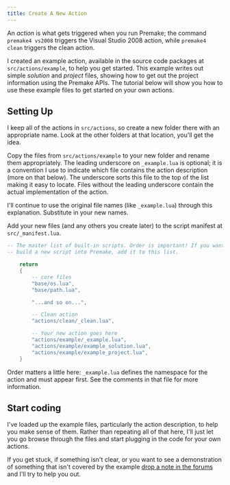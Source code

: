 ```yaml
---
title: Create A New Action
---
```


An *action* is what gets triggered when you run Premake; the command `premake4 vs2008` triggers the Visual Studio 2008 action, while `premake4 clean` triggers the clean action.

I created an example action, available in the source code packages at `src/actions/example`, to help you get started. This example writes out simple *solution* and *project* files, showing how to get out the project information using the Premake APIs. The tutorial below will show you how to use these example files to get started on your own actions.

## Setting Up ##

I keep all of the actions in `src/actions`, so create a new folder there with an appropriate name. Look at the other folders at that location, you'll get the idea.

Copy the files from `src/actions/example` to your new folder and rename them appropriately. The leading underscore on `_example.lua` is optional; it is a convention I use to indicate which file contains the action description (more on that below). The underscore sorts this file to the top of the list making it easy to locate. Files without the leading underscore contain the actual implementation of the action.

I'll continue to use the original file names (like `_example.lua`) through this explanation. Substitute in your new names.

Add your new files (and any others you create later) to the script manifest at `src/_manifest.lua`.

```lua
-- The master list of built-in scripts. Order is important! If you want to
-- build a new script into Premake, add it to this list.

    return
    {
        -- core files
        "base/os.lua",
        "base/path.lua",

        "...and so on...",

        -- Clean action
        "actions/clean/_clean.lua",

        -- Your new action goes here
        "actions/example/_example.lua",
        "actions/example/example_solution.lua",
        "actions/example/example_project.lua",
    }
```

Order matters a little here: `_example.lua` defines the namespace for the action and must appear first. See the comments in that file for more information.

## Start coding ##

I've loaded up the example files, particularly the action description, to help you make sense of them. Rather than repeating all of that here, I'll just let you go browse through the files and start plugging in the code for your own actions.

If you get stuck, if something isn't clear, or you want to see a demonstration of something that isn't covered by the example [drop a note in the forums](https://groups.google.com/forum/#!forum/premake-development) and I'll try to help you out.
